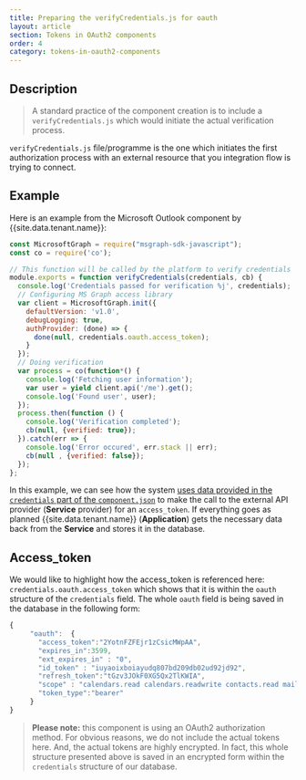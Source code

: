 ```yaml
---
title: Preparing the verifyCredentials.js for oauth
layout: article
section: Tokens in OAuth2 components
order: 4
category: tokens-in-oauth2-components
---
```


## Description

>A standard practice of the component creation is to include a `verifyCredentials.js` which would initiate the actual verification process.

`verifyCredentials.js` file/programme is the one which initiates the first authorization process with an external resource that you integration flow is trying to connect.

## Example

Here is an example from the Microsoft Outlook component by {{site.data.tenant.name}}:

```js
const MicrosoftGraph = require("msgraph-sdk-javascript");
const co = require('co');

// This function will be called by the platform to verify credentials
module.exports = function verifyCredentials(credentials, cb) {
  console.log('Credentials passed for verification %j', credentials);
  // Configuring MS Graph access library
  var client = MicrosoftGraph.init({
    defaultVersion: 'v1.0',
    debugLogging: true,
    authProvider: (done) => {
      done(null, credentials.oauth.access_token);
    }
  });
  // Doing verification
  var process = co(function*() {
    console.log('Fetching user information');
    var user = yield client.api('/me').get();
    console.log('Found user', user);
  });
  process.then(function () {
    console.log('Verification completed');
    cb(null, {verified: true});
  }).catch(err => {
    console.log('Error occured', err.stack || err);
    cb(null , {verified: false});
  });
};
```

In this example, we can see how the system [uses data provided in the `credentials` part of the `component.json`](/references/oauth2-setup-preparation-in-component-json) to make the call to the external API provider (**Service** provider) for an `access_token`. If everything goes as planned {{site.data.tenant.name}} (**Application**) gets the necessary data back from the **Service** and stores it in the database.

## Access_token

We would like to highlight how the access_token is referenced here: `credentials.oauth.access_token` which shows that it is within the `oauth` structure of the `credentials` field. The whole `oauth` field is being saved in the database in the following form:

```js
{
     "oauth":  {
       "access_token":"2YotnFZFEjr1zCsicMWpAA",
       "expires_in":3599,
       "ext_expires_in" : "0",
       "id_token" : "iuyaoixboiayudq807bd209db02ud92jd92",
       "refresh_token":"tGzv3JOkF0XG5Qx2TlKWIA",
       "scope" : "calendars.read calendars.readwrite contacts.read mail.read mail.send user.read",
       "token_type":"bearer"
     }
}
```

>**Please note:** this component is using an OAuth2 authorization method. For obvious reasons, we do not include the actual tokens here. And, the actual tokens are highly encrypted. In fact, this whole structure presented above is saved in an encrypted form within the `credentials` structure of our database.
